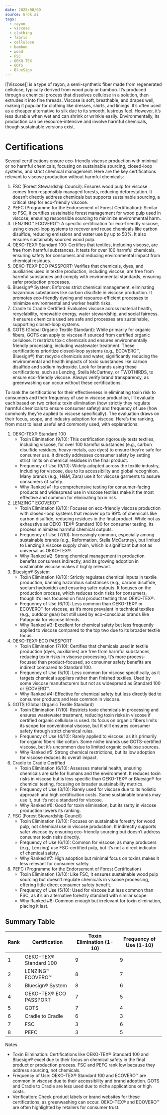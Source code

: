 ```yaml
---
date: 2025/08/09
source: Grok.ai
tags: 
  - rayon
  - viscose
  - clothing
  - fabric
  - cellulose
  - bamboo
  - wood
  - FSC
  - OEKO-TEX
  - GOTS
  - BlueSign
---
```


[[Viscose]] is a type of rayon, a semi-synthetic fiber made from regenerated cellulose, typically derived from wood pulp or bamboo. It’s produced through a chemical process that dissolves cellulose in a solution, then extrudes it into fine threads. Viscose is soft, breathable, and drapes well, making it popular for clothing like dresses, shirts, and linings. It’s often used as a cheaper alternative to silk due to its smooth, lustrous feel. However, it’s less durable when wet and can shrink or wrinkle easily. Environmentally, its production can be resource-intensive and involve harmful chemicals, though sustainable versions exist.

# Certifications

Several certifications ensure eco-friendly viscose production with minimal or no harmful chemicals, focusing on sustainable sourcing, closed-loop systems, and strict chemical management. Here are the key certifications relevant to viscose production without harmful chemicals:

1. FSC (Forest Stewardship Council): Ensures wood pulp for viscose comes from responsibly managed forests, reducing deforestation. It doesn’t directly address chemicals but supports sustainable sourcing, a critical step for eco-friendly viscose.    
2. PEFC (Programme for the Endorsement of Forest Certification): Similar to FSC, it certifies sustainable forest management for wood pulp used in viscose, ensuring responsible sourcing to minimize environmental harm.    
3. LENZING™ ECOVERO™: A specific certification for eco-friendly viscose, using closed-loop systems to recover and reuse chemicals like carbon disulfide, reducing emissions and water use by up to 50%. It also ensures sustainably sourced wood pulp.    
4. OEKO-TEX® Standard 100: Certifies that textiles, including viscose, are free from harmful substances. It tests for over 100 harmful chemicals, ensuring safety for consumers and reducing environmental impact from chemical residues.
5. OEKO-TEX® ECO PASSPORT: Verifies that chemicals, dyes, and auxiliaries used in textile production, including viscose, are free from harmful substances and comply with environmental standards, ensuring safer production processes.
6. Bluesign® System: Enforces strict chemical management, eliminating hazardous substances like carbon disulfide in viscose production. It promotes eco-friendly dyeing and resource-efficient processes to minimize environmental and worker health risks.
7. Cradle to Cradle Certified: Evaluates viscose across material health, recyclability, renewable energy, water stewardship, and social fairness. It ensures chemicals used are safe and processes are sustainable, supporting closed-loop systems.    
8. GOTS (Global Organic Textile Standard): While primarily for organic fibers, GOTS can apply to viscose if sourced from certified organic cellulose. It restricts toxic chemicals and ensures environmentally friendly processing, including wastewater treatment.
These certifications prioritize closed-loop systems (e.g., ECOVERO™, Bluesign®) that recycle chemicals and water, significantly reducing the environmental and health impacts of toxic substances like carbon disulfide and sodium hydroxide. Look for brands using these certifications, such as Lenzing, Stella McCartney, or TWOTHIRDS, to ensure eco-friendly viscose. Always verify brand transparency, as greenwashing can occur without these certifications.

To rank the certifications for their effectiveness in eliminating toxin risk to consumers and their frequency of use in viscose production, I’ll evaluate each based on two criteria: toxin elimination (how strictly they regulate harmful chemicals to ensure consumer safety) and frequency of use (how commonly they’re applied to viscose specifically). The evaluation draws on their focus, scope, and industry adoption for viscose. Here’s the ranking, from most to least useful and commonly used, with explanations:

1. OEKO-TEX® Standard 100
    - Toxin Elimination (9/10): This certification rigorously tests textiles, including viscose, for over 100 harmful substances (e.g., carbon disulfide residues, heavy metals, azo dyes) to ensure they’re safe for consumer use. It directly addresses consumer safety by setting strict limits on chemical residues in the final product.
    - Frequency of Use (9/10): Widely adopted across the textile industry, including for viscose, due to its accessibility and global recognition. Many brands (e.g., H&M, Zara) use it for viscose garments to assure consumers of safety.
    - Why Ranked #1: Its comprehensive testing for consumer-facing products and widespread use in viscose textiles make it the most effective and common for eliminating toxin risk.
2. LENZING™ ECOVERO™
    - Toxin Elimination (8/10): Focuses on eco-friendly viscose production with closed-loop systems that recover up to 99% of chemicals like carbon disulfide, reducing residues in the final product. While not as exhaustive as OEKO-TEX® Standard 100 for consumer testing, its process minimizes harmful chemical outputs.
    - Frequency of Use (7/10): Increasingly common, especially among sustainable brands (e.g., Reformation, Stella McCartney), but limited to Lenzing’s viscose supply chain, which is significant but not as universal as OEKO-TEX®.
    - Why Ranked #2: Strong chemical management in production benefits consumers indirectly, and its growing adoption in sustainable viscose makes it highly relevant.
3. Bluesign® System
    - Toxin Elimination (8/10): Strictly regulates chemical inputs in textile production, banning hazardous substances (e.g., carbon disulfide, sodium hydroxide) and ensuring safer outputs. It focuses on the production process, which reduces toxin risks for consumers, though it’s less focused on final product testing than OEKO-TEX®.
    - Frequency of Use (6/10): Less common than OEKO-TEX® or ECOVERO™ for viscose, as it’s more prevalent in technical textiles (e.g., outdoor gear) but still used by eco-conscious brands like Patagonia for viscose blends.
    - Why Ranked #3: Excellent for chemical safety but less frequently applied to viscose compared to the top two due to its broader textile focus.
4. OEKO-TEX® ECO PASSPORT
    - Toxin Elimination (7/10): Certifies that chemicals used in textile production (dyes, auxiliaries) are free from harmful substances, reducing toxin risks in viscose processing. It’s more process-focused than product-focused, so consumer safety benefits are indirect compared to Standard 100.
    - Frequency of Use (5/10): Less common for viscose specifically, as it targets chemical suppliers rather than finished textiles. Used by some viscose manufacturers but not as widespread as Standard 100 or ECOVERO™.
    - Why Ranked #4: Effective for chemical safety but less directly tied to consumer products and less common in viscose.
5. GOTS (Global Organic Textile Standard)
    - Toxin Elimination (7/10): Restricts toxic chemicals in processing and ensures wastewater treatment, reducing toxin risks in viscose if certified organic cellulose is used. Its focus on organic fibers limits its scope for conventional viscose, but it still ensures consumer safety through strict chemical rules.
    - Frequency of Use (4/10): Rarely applied to viscose, as it’s primarily for organic fibers like cotton. Some niche brands use GOTS-certified viscose, but it’s uncommon due to limited organic cellulose sources.
    - Why Ranked #5: Strong chemical restrictions, but its low adoption for viscose reduces its overall impact.
6. Cradle to Cradle Certified
    - Toxin Elimination (6/10): Assesses material health, ensuring chemicals are safe for humans and the environment. It reduces toxin risks in viscose but is less specific than OEKO-TEX® or Bluesign® for chemical testing, focusing on broader sustainability metrics.
    - Frequency of Use (3/10): Rarely used for viscose due to its holistic approach and high certification costs. Some sustainable brands may use it, but it’s not a standard for viscose.
    - Why Ranked #6: Good for toxin elimination, but its rarity in viscose production lowers its ranking.
7. FSC (Forest Stewardship Council)
    - Toxin Elimination (3/10): Focuses on sustainable forestry for wood pulp, not chemical use in viscose production. It indirectly supports safer viscose by ensuring eco-friendly sourcing but doesn’t address consumer toxin risks directly.
    - Frequency of Use (6/10): Common for viscose, as many producers (e.g., Lenzing) use FSC-certified pulp, but it’s not a direct indicator of chemical safety.
    - Why Ranked #7: High adoption but minimal focus on toxins makes it less relevant for consumer safety.
8. PEFC (Programme for the Endorsement of Forest Certification)
    - Toxin Elimination (3/10): Like FSC, it ensures sustainable wood pulp sourcing but doesn’t regulate chemicals in viscose processing, offering little direct consumer safety benefit.
    - Frequency of Use (5/10): Used for viscose but less common than FSC, as it’s an alternative forestry standard with similar scope.
    - Why Ranked #8: Common enough but irrelevant for toxin elimination, placing it last.

## Summary Table

|Rank|Certification|Toxin Elimination (1-10)|Frequency of Use (1-10)|
|---|---|---|---|
|1|OEKO-TEX® Standard 100|9|9|
|2|LENZING™ ECOVERO™|8|7|
|3|Bluesign® System|8|6|
|4|OEKO-TEX® ECO PASSPORT|7|5|
|5|GOTS|7|4|
|6|Cradle to Cradle|6|3|
|7|FSC|3|6|
|8|PEFC|3|5|

Notes

- Toxin Elimination: Certifications like OEKO-TEX® Standard 100 and Bluesign® excel due to their focus on chemical safety in the final product or production process. FSC and PEFC rank low because they address sourcing, not chemicals.
- Frequency of Use: OEKO-TEX® Standard 100 and ECOVERO™ are common in viscose due to their accessibility and brand adoption. GOTS and Cradle to Cradle are less used due to niche applications or high costs.
- Verification: Check product labels or brand websites for these certifications, as greenwashing can occur. OEKO-TEX® and ECOVERO™ are often highlighted by retailers for consumer trust.